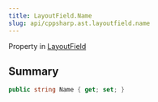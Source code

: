 ```yaml
---
title: LayoutField.Name
slug: api/cppsharp.ast.layoutfield.name
---
```

Property in [LayoutField](/api/cppsharp/ast/layoutfield)

## Summary



```csharp
public string Name { get; set; }
```

